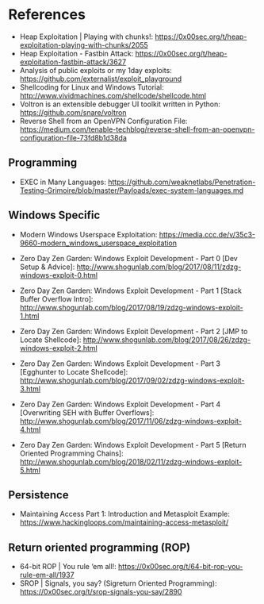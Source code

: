 # References
- Heap Exploitation | Playing with chunks!: https://0x00sec.org/t/heap-exploitation-playing-with-chunks/2055
- Heap Exploitation - Fastbin Attack: https://0x00sec.org/t/heap-exploitation-fastbin-attack/3627
- Analysis of public exploits or my 1day exploits: https://github.com/externalist/exploit_playground
- Shellcoding for Linux and Windows Tutorial: http://www.vividmachines.com/shellcode/shellcode.html
- Voltron is an extensible debugger UI toolkit written in Python: https://github.com/snare/voltron
- Reverse Shell from an OpenVPN Configuration File: https://medium.com/tenable-techblog/reverse-shell-from-an-openvpn-configuration-file-73fd8b1d38da

## Programming 
-  EXEC in Many Languages: https://github.com/weaknetlabs/Penetration-Testing-Grimoire/blob/master/Payloads/exec-system-languages.md
  
## Windows Specific
- Modern Windows Userspace Exploitation: https://media.ccc.de/v/35c3-9660-modern_windows_userspace_exploitation

- Zero Day Zen Garden: Windows Exploit Development - Part 0 [Dev Setup & Advice]: http://www.shogunlab.com/blog/2017/08/11/zdzg-windows-exploit-0.html
- Zero Day Zen Garden: Windows Exploit Development - Part 1 [Stack Buffer Overflow Intro]: http://www.shogunlab.com/blog/2017/08/19/zdzg-windows-exploit-1.html
- Zero Day Zen Garden: Windows Exploit Development - Part 2 [JMP to Locate Shellcode]: http://www.shogunlab.com/blog/2017/08/26/zdzg-windows-exploit-2.html
- Zero Day Zen Garden: Windows Exploit Development - Part 3 [Egghunter to Locate Shellcode]: http://www.shogunlab.com/blog/2017/09/02/zdzg-windows-exploit-3.html
- Zero Day Zen Garden: Windows Exploit Development - Part 4 [Overwriting SEH with Buffer Overflows]: http://www.shogunlab.com/blog/2017/11/06/zdzg-windows-exploit-4.html
- Zero Day Zen Garden: Windows Exploit Development - Part 5 [Return Oriented Programming Chains]: http://www.shogunlab.com/blog/2018/02/11/zdzg-windows-exploit-5.html

## Persistence
- Maintaining Access Part 1: Introduction and Metasploit Example: https://www.hackingloops.com/maintaining-access-metasploit/

## Return oriented programming (ROP)
- 64-bit ROP | You rule ‘em all!: https://0x00sec.org/t/64-bit-rop-you-rule-em-all/1937
- SROP | Signals, you say? (Sigreturn Oriented Programming): https://0x00sec.org/t/srop-signals-you-say/2890
